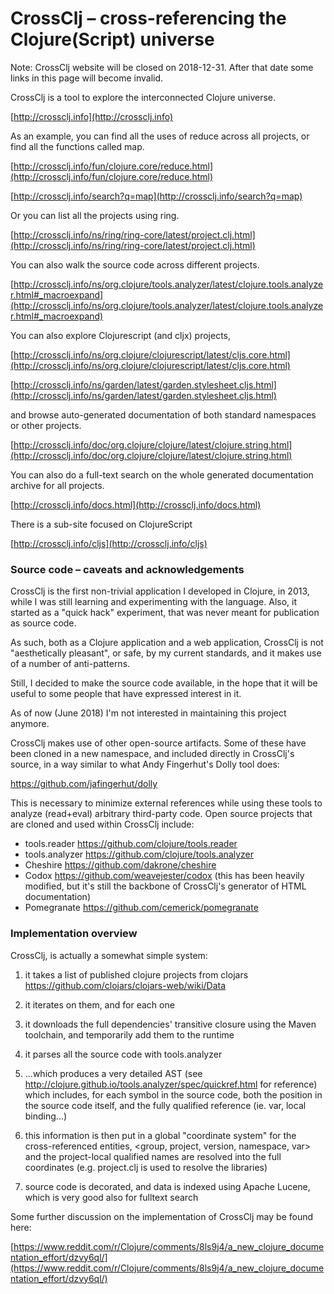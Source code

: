 CrossClj – cross-referencing the Clojure(Script) universe
======================

Note: CrossClj website will be closed on 2018-12-31. After that date some links in this page will become invalid.

CrossClj is a tool to explore the interconnected Clojure universe. 

[http://crossclj.info](http://crossclj.info)

As an example, you can find all the uses of reduce across all projects, or find all the functions called map. 

[http://crossclj.info/fun/clojure.core/reduce.html](http://crossclj.info/fun/clojure.core/reduce.html)

[http://crossclj.info/search?q=map](http://crossclj.info/search?q=map)

Or you can list all the projects using ring. 

[http://crossclj.info/ns/ring/ring-core/latest/project.clj.html](http://crossclj.info/ns/ring/ring-core/latest/project.clj.html)

You can also walk the source code across different projects.

[http://crossclj.info/ns/org.clojure/tools.analyzer/latest/clojure.tools.analyzer.html#_macroexpand](http://crossclj.info/ns/org.clojure/tools.analyzer/latest/clojure.tools.analyzer.html#_macroexpand)

You can also explore Clojurescript (and cljx) projects, 

[http://crossclj.info/ns/org.clojure/clojurescript/latest/cljs.core.html](http://crossclj.info/ns/org.clojure/clojurescript/latest/cljs.core.html)

[http://crossclj.info/ns/garden/latest/garden.stylesheet.cljs.html](http://crossclj.info/ns/garden/latest/garden.stylesheet.cljs.html)


and browse auto-generated documentation of both standard namespaces or other projects. 

[http://crossclj.info/doc/org.clojure/clojure/latest/clojure.string.html](http://crossclj.info/doc/org.clojure/clojure/latest/clojure.string.html)

You can also do a full-text search on the whole generated documentation archive for all projects.

[http://crossclj.info/docs.html](http://crossclj.info/docs.html)

There is a sub-site focused on ClojureScript

[http://crossclj.info/cljs](http://crossclj.info/cljs)


### Source code – caveats and acknowledgements

CrossClj is the first non-trivial application I developed in Clojure, in 2013, 
while I was still learning and experimenting with the language. Also, it started as a "quick hack" 
experiment, that was never meant for publication as source code.

As such, both as a Clojure application and a web application, CrossClj is not 
"aesthetically pleasant", or safe, by my current standards, and it makes use of a number of anti-patterns.

Still, I decided to make the source code available, in the hope that it will be useful to some people that have expressed interest in it.

As of now (June 2018) I'm not interested in maintaining this project anymore.

CrossClj makes use of other open-source artifacts. Some of these have been cloned in a new namespace, and included directly in CrossClj's source, 
in a way similar to what Andy Fingerhut's Dolly tool does:

https://github.com/jafingerhut/dolly

This is necessary to minimize external references while using these tools to analyze (read+eval) arbitrary third-party code.
Open source projects that are cloned and used within CrossClj include:

- tools.reader https://github.com/clojure/tools.reader
- tools.analyzer https://github.com/clojure/tools.analyzer
- Cheshire https://github.com/dakrone/cheshire
- Codox https://github.com/weavejester/codox (this has been heavily modified, but it's still the backbone of CrossClj's generator of HTML documentation)
- Pomegranate https://github.com/cemerick/pomegranate

### Implementation overview

CrossClj, is actually a somewhat simple system:

1) it takes a list of published clojure projects from clojars 
https://github.com/clojars/clojars-web/wiki/Data

2) it iterates on them, and for each one

3) it downloads the full dependencies' transitive closure using the Maven toolchain, and temporarily add them to the runtime

4) it parses all the source code with tools.analyzer 

5) ...which produces a very detailed AST (see http://clojure.github.io/tools.analyzer/spec/quickref.html for reference) which includes, for each symbol in the source code, both the position in the source code itself, and the fully qualified reference (ie. var, local binding...)

6) this information is then put in a global "coordinate system" for the cross-referenced entities,  <group, project, version, namespace, var> and the project-local qualified names are resolved into the full coordinates (e.g. project.clj is used to resolve the libraries)

7) source code is decorated, and data is indexed using Apache Lucene, which is very good also for fulltext search

Some further discussion on the implementation of CrossClj may be found here:

[https://www.reddit.com/r/Clojure/comments/8ls9j4/a_new_clojure_documentation_effort/dzvy6ql/](https://www.reddit.com/r/Clojure/comments/8ls9j4/a_new_clojure_documentation_effort/dzvy6ql/)
